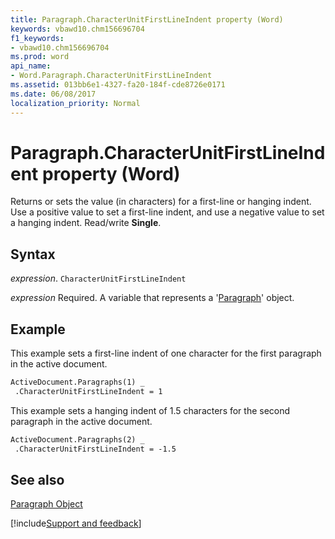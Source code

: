 ```yaml
---
title: Paragraph.CharacterUnitFirstLineIndent property (Word)
keywords: vbawd10.chm156696704
f1_keywords:
- vbawd10.chm156696704
ms.prod: word
api_name:
- Word.Paragraph.CharacterUnitFirstLineIndent
ms.assetid: 013bb6e1-4327-fa20-184f-cde8726e0171
ms.date: 06/08/2017
localization_priority: Normal
---
```



# Paragraph.CharacterUnitFirstLineIndent property (Word)

Returns or sets the value (in characters) for a first-line or hanging indent. Use a positive value to set a first-line indent, and use a negative value to set a hanging indent. Read/write  **Single**.


## Syntax

_expression_. `CharacterUnitFirstLineIndent`

_expression_ Required. A variable that represents a '[Paragraph](Word.Paragraph.md)' object.


## Example

This example sets a first-line indent of one character for the first paragraph in the active document.


```vb
ActiveDocument.Paragraphs(1) _ 
 .CharacterUnitFirstLineIndent = 1
```

This example sets a hanging indent of 1.5 characters for the second paragraph in the active document.




```vb
ActiveDocument.Paragraphs(2) _ 
 .CharacterUnitFirstLineIndent = -1.5
```


## See also


[Paragraph Object](Word.Paragraph.md)

[!include[Support and feedback](~/includes/feedback-boilerplate.md)]